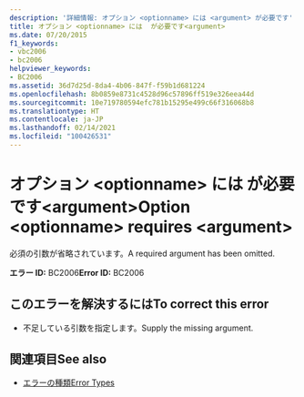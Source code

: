 ```yaml
---
description: '詳細情報: オプション <optionname> には <argument> が必要です'
title: オプション <optionname> には  が必要です<argument>
ms.date: 07/20/2015
f1_keywords:
- vbc2006
- bc2006
helpviewer_keywords:
- BC2006
ms.assetid: 36d7d25d-8da4-4b06-847f-f59b1d681224
ms.openlocfilehash: 8b0859e8731c4528d96c57896ff519e326eea44d
ms.sourcegitcommit: 10e719780594efc781b15295e499c66f316068b8
ms.translationtype: HT
ms.contentlocale: ja-JP
ms.lasthandoff: 02/14/2021
ms.locfileid: "100426531"
---
```

# <a name="option-optionname-requires-argument"></a><span data-ttu-id="77ffa-103">オプション \<optionname> には  が必要です\<argument></span><span class="sxs-lookup"><span data-stu-id="77ffa-103">Option \<optionname> requires \<argument></span></span>

<span data-ttu-id="77ffa-104">必須の引数が省略されています。</span><span class="sxs-lookup"><span data-stu-id="77ffa-104">A required argument has been omitted.</span></span>  
  
 <span data-ttu-id="77ffa-105">**エラー ID:** BC2006</span><span class="sxs-lookup"><span data-stu-id="77ffa-105">**Error ID:** BC2006</span></span>  
  
## <a name="to-correct-this-error"></a><span data-ttu-id="77ffa-106">このエラーを解決するには</span><span class="sxs-lookup"><span data-stu-id="77ffa-106">To correct this error</span></span>  
  
- <span data-ttu-id="77ffa-107">不足している引数を指定します。</span><span class="sxs-lookup"><span data-stu-id="77ffa-107">Supply the missing argument.</span></span>  
  
## <a name="see-also"></a><span data-ttu-id="77ffa-108">関連項目</span><span class="sxs-lookup"><span data-stu-id="77ffa-108">See also</span></span>

- [<span data-ttu-id="77ffa-109">エラーの種類</span><span class="sxs-lookup"><span data-stu-id="77ffa-109">Error Types</span></span>](../programming-guide/language-features/error-types.md)
